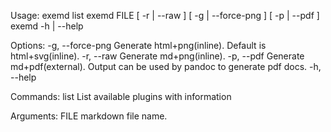 Usage:
    exemd list
    exemd FILE [ -r | --raw ] [ -g | --force-png ] [ -p | --pdf ]
    exemd -h | --help

Options:
    -g, --force-png     Generate html+png(inline). Default is html+svg(inline).
    -r, --raw           Generate md+png(inline).
    -p, --pdf           Generate md+pdf(external). Output can be used by pandoc to generate pdf docs.
    -h, --help

Commands:
    list                List available plugins with information

Arguments:
    FILE       markdown file name.
